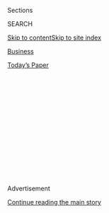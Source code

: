 <div id="app">

<div>

<div>

<div>

<div class="NYTAppHideMasthead css-1q2w90k e1suatyy0">

<div class="section css-ui9rw0 e1suatyy2">

<div class="css-eph4ug er09x8g0">

<div class="css-6n7j50">

</div>

<span class="css-1dv1kvn">Sections</span>

<div class="css-10488qs">

<span class="css-1dv1kvn">SEARCH</span>

</div>

[Skip to content](#site-content)[Skip to site
index](#site-index)

</div>

<div id="masthead-section-label" class="css-1wr3we4 eaxe0e00">

[Business](https://www.nytimes3xbfgragh.onion/section/business)

</div>

<div class="css-10698na e1huz5gh0">

</div>

</div>

<div id="masthead-bar-one" class="section hasLinks css-15hmgas e1csuq9d3">

<div class="css-uqyvli e1csuq9d0">

</div>

<div class="css-1uqjmks e1csuq9d1">

</div>

<div class="css-9e9ivx">

[](https://myaccount.nytimes3xbfgragh.onion/auth/login?response_type=cookie&client_id=vi)

</div>

<div class="css-1bvtpon e1csuq9d2">

[Today’s
Paper](https://www.nytimes3xbfgragh.onion/section/todayspaper)

</div>

</div>

</div>

</div>

<div data-aria-hidden="false">

<div id="site-content" data-role="main">

<div>

<div class="css-1aor85t" style="opacity:0.000000001;z-index:-1;visibility:hidden">

<div class="css-1hqnpie">

<div class="css-epjblv">

<span class="css-17xtcya">[Business](/section/business)</span><span class="css-x15j1o">|</span><span class="css-fwqvlz">With
No Frills and No Commissions, Robinhood App Takes On Big
Brokerages</span>

</div>

<div class="css-k008qs">

<div class="css-1iwv8en">

<span class="css-18z7m18"></span>

<div>

</div>

</div>

<span class="css-1n6z4y">https://nyti.ms/2ltSe3E</span>

<div class="css-1705lsu">

<div class="css-4xjgmj">

<div class="css-4skfbu" data-role="toolbar" data-aria-label="Social Media Share buttons, Save button, and Comments Panel with current comment count" data-testid="share-tools">

  - 
  - 
  - 
  - 
    
    <div class="css-6n7j50">
    
    </div>

  - 

</div>

</div>

</div>

</div>

</div>

</div>

<div id="NYT_TOP_BANNER_REGION" class="css-13pd83m">

</div>

<div id="top-wrapper" class="css-1sy8kpn">

<div id="top-slug" class="css-l9onyx">

Advertisement

</div>

[Continue reading the main
story](#after-top)

<div class="ad top-wrapper" style="text-align:center;height:100%;display:block;min-height:250px">

<div id="top" class="place-ad" data-position="top" data-size-key="top">

</div>

</div>

<div id="after-top">

</div>

</div>

<div id="sponsor-wrapper" class="css-1hyfx7x">

<div id="sponsor-slug" class="css-19vbshk">

Supported by

</div>

[Continue reading the main
story](#after-sponsor)

<div id="sponsor" class="ad sponsor-wrapper" style="text-align:center;height:100%;display:block">

</div>

<div id="after-sponsor">

</div>

</div>

<div class="css-1vkm6nb ehdk2mb0">

# With No Frills and No Commissions, Robinhood App Takes On Big Brokerages

</div>

<div class="css-79elbk" data-testid="photoviewer-wrapper">

<div class="css-z3e15g" data-testid="photoviewer-wrapper-hidden">

</div>

<div class="css-1a48zt4 ehw59r15" data-testid="photoviewer-children">

![<span class="css-16f3y1r e13ogyst0" data-aria-hidden="true">Baiju
Bhatt, left, and Vladimir Tenev, founders of Robinhood Markets, in the
company’s office in Palo Alto,
Calif.</span><span class="css-cnj6d5 e1z0qqy90" itemprop="copyrightHolder"><span class="css-1ly73wi e1tej78p0">Credit...</span><span><span>Aaron
Wojack for The New York
Times</span></span></span>](https://static01.graylady3jvrrxbe.onion/images/2017/02/19/business/19ROBINHOOD1/19ROBINHOOD1-articleLarge.jpg?quality=75&auto=webp&disable=upscale)

</div>

</div>

<div class="css-xt80pu e12qa4dv0">

<div class="css-18e8msd">

<div class="css-vp77d3 epjyd6m0">

<div class="css-1baulvz">

By <span class="css-1baulvz last-byline" itemprop="name">Janet
Morrissey</span>

</div>

</div>

  - Feb. 18,
    2017

  - 
    
    <div class="css-4xjgmj">
    
    <div class="css-d8bdto" data-role="toolbar" data-aria-label="Social Media Share buttons, Save button, and Comments Panel with current comment count" data-testid="share-tools">
    
      - 
      - 
      - 
      - 
        
        <div class="css-6n7j50">
        
        </div>
    
      - 
    
    </div>
    
    </div>

</div>

</div>

<div class="section meteredContent css-1r7ky0e" name="articleBody" itemprop="articleBody">

<div class="css-1fanzo5 StoryBodyCompanionColumn">

<div class="css-53u6y8">

A start-up called [Robinhood
Markets](https://www.robinhood.com/company/) is taking on the big
brokerage firms with its commission-free trading app, and appears to be
making headway. Since its introduction in December 2014, the app has
attracted a million users and executed more than $30 billion in trades,
up from $2 billion in 2015.

Despite the app’s hype and surging popularity, some industry experts
question if the free-trades business model can survive, or if it will
wind up joining other start-ups that have crashed and burned. The
company currently makes money primarily from interest on customer cash
balances.

At
[Robinhood](https://www.nytimes3xbfgragh.onion/2020/07/08/technology/robinhood-risky-trading.html),
there is no minimum deposit to register an account, and there are no
trading fees for customers who buy and sell United States-listed stocks
and exchange-traded funds. To keep costs down, the company, in Palo
Alto, Calif., takes a no-frills approach. It has no storefront offices.
It does not provide research reports, analytical tools, stock screening
gizmos or options trading on its platform.

“Uber opened our eyes that if you could hail a car off your phone and
watch movies, why can’t I trade 10 shares of Facebook or a thousand
shares?” said Howard Lindzon, a general partner of the Social Leverage
Fund and a founder of StockTwits, a financial communications platform.
His fund holds an equity stake in Robinhood.

</div>

</div>

<div class="css-1fanzo5 StoryBodyCompanionColumn">

<div class="css-53u6y8">

Chase Kaye, a 21-year-old Manhattan resident, signed up for Robinhood
over a year ago after he grew tired of paying the $7 commission on
trades at the Vanguard Group.

“The interface on the phone app is way better,” said Mr. Kaye, a
marketing management student at Baruch College. “It’s simple, not as
intimidating and very intuitive.” Today about 70 percent of his assets
are with Robinhood, Mr. Kaye said.

Still, nothing is truly free in the world of finance.

“The illusion of being free encourages frequent trading, which is well
known to be a cause of lousy investment returns,” said Tad Borek, an
investment adviser at [Borek Financial
Management](https://www.borekfinancial.com/). “Is this just handing some
free chips to gamblers?”

Even the name conjures up images of a firm helping the poor, when it may
actually be doing the opposite, he contends.

Robinhood’s founders dispute these concerns. Their goal is to make
investing accessible to everyone, not just the superwealthy, which is
why the name Robinhood was chosen, said Vladimir Tenev, 30, a founder.

</div>

</div>

<div class="css-1fanzo5 StoryBodyCompanionColumn">

<div class="css-53u6y8">

“We have active investors who are moving their trading over from other
brokerages where they have paid thousands to tens of thousands of
dollars in trading commissions,” Mr. Tenev said. “We also have younger
customers who are accumulating stocks and building mini diversified
portfolios over time.”

A customer could buy one share in a stock or ETF today and five more
shares next month to slowly build a portfolio. The fees at larger firms
would make such a strategy cost prohibitive. Big brokerage firms like TD
Ameritrade, Schwab, Fidelity and E-Trade typically charge $7 to $10 a
trade.

Robinhood’s bare-bones business model has led to complaints about its
customer service, with long waiting times by phone and emails that are
not answered. Internet blogs are also filled with complaints about
lengthy waits — up to eight days — to transfer money from a Robinhood
account to a bank or vice versa. Mr. Tenev said the company was looking
to solve these problems.

And some customers are frustrated that the company doesn’t offer options
trading, a website trading platform or automated transfers from other
brokerage accounts. Mr. Tenev said that would change. “If you look down
several years, we’ll offer all of these things,” he said.

Robinhood is the brainchild of Mr. Tenev and Baiju Prafulkumar Bhatt,
Stanford graduates who shared a passion for math and physics. In 2009
they moved to New York, where they began Celeris and Chronos Research,
which made high-frequency trading software for hedge funds and banks.

Inspired by the Occupy Wall Street movement in 2011, they rethought
their priorities. “The financial services industry should serve all
people, regardless of net worth,” Mr. Tenev said. In 2012, they moved
back to California, hired engineers and spent the next 18 months
building Robinhood.

</div>

</div>

<div class="css-79elbk" data-testid="photoviewer-wrapper">

<div class="css-z3e15g" data-testid="photoviewer-wrapper-hidden">

</div>

<div class="css-1a48zt4 ehw59r15" data-testid="photoviewer-children">

![<span class="css-16f3y1r e13ogyst0" data-aria-hidden="true">The mobile
app Robinhood does not charge trading
fees.</span><span class="css-cnj6d5 e1z0qqy90" itemprop="copyrightHolder"><span class="css-1ly73wi e1tej78p0">Credit...</span><span>Aaron
Wojack for The New York
Times</span></span>](https://static01.graylady3jvrrxbe.onion/images/2017/02/19/business/19ROBINHOOD2/19ROBINHOOD2-articleLarge.jpg?quality=75&auto=webp&disable=upscale)

</div>

</div>

<div class="css-1fanzo5 StoryBodyCompanionColumn">

<div class="css-53u6y8">

In late 2013, Robinhood set up a beta version and invited people to test
the app. When the sign-up page was posted on Hacker News and Reddit, the
site was flooded with requests.

</div>

</div>

<div class="css-1fanzo5 StoryBodyCompanionColumn">

<div class="css-53u6y8">

“We had almost 50,000 people that signed up that first weekend,” Mr.
Bhatt, 32, recalled. By the time the app began in the App Store in late
2014, it had a wait-list of a million people, most under the age of 30.

The company has raised $66 million in start-up cash from such
high-flying investors as Andreessen Horowitz, GV, Index Ventures and New
Enterprise Associates, as well as entertainers like Jared Leto, Snoop
Dogg and Nas.

In addition to cash balances, the company makes money from “payment for
order flow,” which refers to the money it receives for selling its
orders to market makers to be executed.

“These revenue streams alone are not enough to sustain an online broker
providing $0 trades — not even close,” said Blain Reinkensmeyer, the
head of broker research at StockBrokers.com.

Recently, Robinhood introduced a Gold program, which offers margin
accounts and after-hours trading, for a fee.

“Robinhood Gold is where we anticipate the bulk of the revenues to come
from in the future,” Mr. Tenev said. Robinhood charges Gold accounts a
fixed monthly fee that works out to 5 to 6 percent interest on margin
accounts, whether the customer uses the credit line or not. At larger
firms, like Schwab, customers are charged interest only on the margin
amount that’s used.

</div>

</div>

<div class="css-1fanzo5 StoryBodyCompanionColumn">

<div class="css-53u6y8">

“I got the email to sign up for a free month trial of their new Gold
account, but it’s not something I’m interested in,” Mr. Kaye said. “I’ll
probably stay with Vanguard for margin accounts.”

Another firm, Zecco, attempted a similar “free trades” model in 2006.
Despite raising more than $35 million in financing, the company
struggled to get off the ground, and eventually merged with TradeKing in
2012. It now charges $4.95 a trade.

“Zecco couldn’t find a path to profitability without charging for
commissions and evolving into a traditional online broker,” Mr.
Reinkensmeyer said. “It’s amazing how quickly history is forgotten.”

Mr. Lindzon, the Robinhood equity investor, noted that Zecco operated
when smartphone use was in its infancy.

“With a couple billion people now on smartphones, it’s a very different
market today,” said Aaron Levie, a founder of the cloud company Box, and
another of Robinhood’s equity investors.

Other start-ups have entered the territory to challenge Robinhood. They
include Ustocktrade, which charges a $1-a-month membership fee and
offers $1 trades, and Loyal3, which offers no-fee trades on a limited
number of stocks, partial shares and initial public offerings. There’s
also Bank of America’s Merrill Edge, which offers 30 free stock and ETF
trades each month for customers with a balance of at least $50,000 and
100 free trades a month on balances of at least $100,000.

So far, the big brokerage firms do not appear concerned about Robinhood.
Kim Hillyer, a spokesman for TDAmeritrade, said investors value a
full-service firm that offers free education, webinars, research tools
and investment consultants in addition to a full trading platform that
includes futures and options. She noted that TDAmeritrade accounts have
continued to grow since Robinhood’s introduction, rising to seven
million in fiscal 2016 from 6.3 million in 2014. “The growth in new
accounts is a validation for the value proposition that we have,” she
said.

</div>

</div>

<div class="css-1fanzo5 StoryBodyCompanionColumn">

<div class="css-53u6y8">

Erin Montgomery, a spokeswoman for Schwab, agreed. “We know that
investors and traders alike are looking for value from their brokerage
firms, and our clients find that here,” she said. The firm’s investment
services and products include financial planning and research as well as
a full trading platform and commission-free ETFs.

Still, the two firms said they are always looking for ways to stay
competitive, and sometimes offer low-fee and no-fee trading promotions.

</div>

</div>

</div>

<div>

</div>

<div>

</div>

<div>

</div>

<div>

<div id="bottom-wrapper" class="css-1ede5it">

<div id="bottom-slug" class="css-l9onyx">

Advertisement

</div>

[Continue reading the main
story](#after-bottom)

<div id="bottom" class="ad bottom-wrapper" style="text-align:center;height:100%;display:block;min-height:90px">

</div>

<div id="after-bottom">

</div>

</div>

</div>

</div>

</div>

## Site Index

<div>

</div>

## Site Information Navigation

  - [© <span>2020</span> <span>The New York Times
    Company</span>](https://help.nytimes3xbfgragh.onion/hc/en-us/articles/115014792127-Copyright-notice)

<!-- end list -->

  - [NYTCo](https://www.nytco.com/)
  - [Contact
    Us](https://help.nytimes3xbfgragh.onion/hc/en-us/articles/115015385887-Contact-Us)
  - [Work with us](https://www.nytco.com/careers/)
  - [Advertise](https://nytmediakit.com/)
  - [T Brand Studio](http://www.tbrandstudio.com/)
  - [Your Ad
    Choices](https://www.nytimes3xbfgragh.onion/privacy/cookie-policy#how-do-i-manage-trackers)
  - [Privacy](https://www.nytimes3xbfgragh.onion/privacy)
  - [Terms of
    Service](https://help.nytimes3xbfgragh.onion/hc/en-us/articles/115014893428-Terms-of-service)
  - [Terms of
    Sale](https://help.nytimes3xbfgragh.onion/hc/en-us/articles/115014893968-Terms-of-sale)
  - [Site
    Map](https://spiderbites.nytimes3xbfgragh.onion)
  - [Help](https://help.nytimes3xbfgragh.onion/hc/en-us)
  - [Subscriptions](https://www.nytimes3xbfgragh.onion/subscription?campaignId=37WXW)

</div>

</div>

</div>

</div>

